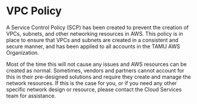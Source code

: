 # VPC Policy

A Service Control Policy (SCP) has been created to prevent the creation of VPCs, subnets, and other networking resources in AWS. This policy is in place to ensure that VPCs and subnets are created in a consistent and secure manner, and has been applied to all accounts in the TAMU AWS Organization. 

Most of the time this will not cause any issues and AWS resources can be created as normal. Sometimes, vendors and partners cannot account for this in their pre-designed solutions and require they create and manage the network resources. If this is the case for you, or if you need any other specific network design or resource, please contact the Cloud Services team for assistance.